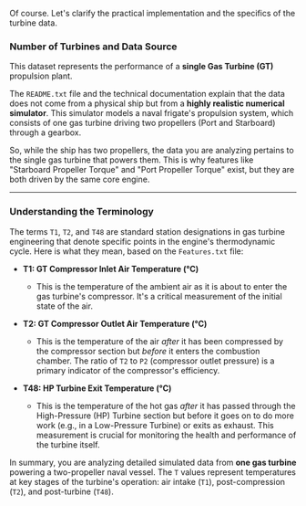 Of course. Let's clarify the practical implementation and the specifics of the turbine data.

### Number of Turbines and Data Source

This dataset represents the performance of a **single Gas Turbine (GT)** propulsion plant.

The `README.txt` file and the technical documentation explain that the data does not come from a physical ship but from a **highly realistic numerical simulator**. This simulator models a naval frigate's propulsion system, which consists of one gas turbine driving two propellers (Port and Starboard) through a gearbox.

So, while the ship has two propellers, the data you are analyzing pertains to the single gas turbine that powers them. This is why features like "Starboard Propeller Torque" and "Port Propeller Torque" exist, but they are both driven by the same core engine.

---

### Understanding the Terminology

The terms `T1`, `T2`, and `T48` are standard station designations in gas turbine engineering that denote specific points in the engine's thermodynamic cycle. Here is what they mean, based on the `Features.txt` file:

* **T1: GT Compressor Inlet Air Temperature (°C)**
    * This is the temperature of the ambient air as it is about to enter the gas turbine's compressor. It's a critical measurement of the initial state of the air.

* **T2: GT Compressor Outlet Air Temperature (°C)**
    * This is the temperature of the air *after* it has been compressed by the compressor section but *before* it enters the combustion chamber. The ratio of `T2` to `P2` (compressor outlet pressure) is a primary indicator of the compressor's efficiency.

* **T48: HP Turbine Exit Temperature (°C)**
    * This is the temperature of the hot gas *after* it has passed through the High-Pressure (HP) Turbine section but before it goes on to do more work (e.g., in a Low-Pressure Turbine) or exits as exhaust. This measurement is crucial for monitoring the health and performance of the turbine itself.


In summary, you are analyzing detailed simulated data from **one gas turbine** powering a two-propeller naval vessel. The `T` values represent temperatures at key stages of the turbine's operation: air intake (`T1`), post-compression (`T2`), and post-turbine (`T48`).